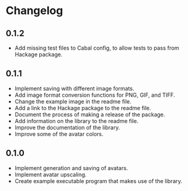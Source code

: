 # Changelog

## 0.1.2
* Add missing test files to Cabal config, to allow tests to pass from Hackage package.

## 0.1.1
* Implement saving with different image formats.
* Add image format conversion functions for PNG, GIF, and TIFF.
* Change the example image in the readme file.
* Add a link to the Hackage package to the readme file.
* Document the process of making a release of the package.
* Add information on the library to the readme file.
* Improve the documentation of the library.
* Improve some of the avatar colors.

## 0.1.0
* Implement generation and saving of avatars.
* Implement avatar upscaling.
* Create example executable program that makes use of the library.
